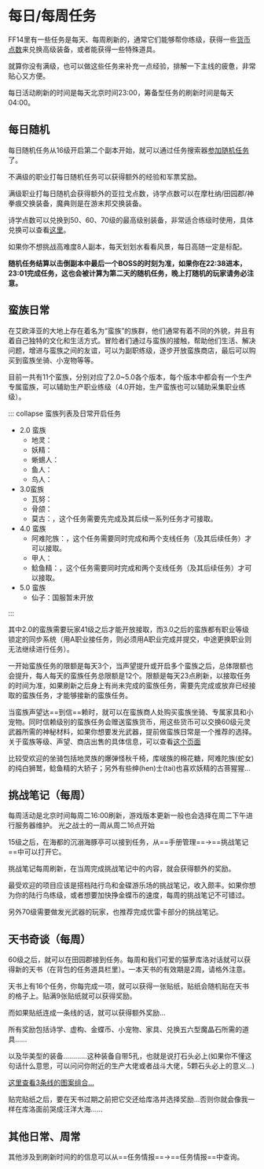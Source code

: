 # 每日/每周任务

FF14里有一些任务是每天、每周刷新的，通常它们能够帮你练级，获得一些[货币点数](/advanced/currency.md#战斗通货——亚拉戈神典石)来兑换高级装备，或者能获得一些特殊道具。

就算你没有满级，也可以做这些任务来补充一点经验，排解一下主线的疲惫，非常贴心又方便。

每日活动刷新的时间是每天北京时间23:00，筹备型任务的刷新时间是每天04:00。

## 每日随机

每日随机任务从16级开启第二个副本开始，就可以通过任务搜索器[参加随机任务](/basic/battle.md#随机副本)了。

不满级的职业打每日随机任务可以获得额外的经验和军票奖励。

满级职业打每日随机会获得额外的亚拉戈点数，诗学点数可以在摩杜纳/田园郡/神拳痕交换装备，魔典则是在游末邦交换装备。

诗学点数可以兑换到50、60、70级的最高级别装备，非常适合练级时使用，具体兑换可以查看[这里](/advanced/currency.md#战斗通货——亚拉戈神典石)。

如果你不想挑战高难度8人副本，每天划划水看看风景，每日高随一定是标配。

**随机任务结算以击倒副本中最后一个BOSS的时刻为准，如果你在22:38进本，23:01完成任务，这也会被计算为第二天的随机任务，晚上打随机的玩家请务必注意。**

## 蛮族日常

在艾欧泽亚的大地上存在着名为“蛮族”的族群，他们通常有着不同的外貌，并且有着自己独特的文化和生活方式。冒险者们通过与蛮族的接触，帮助他们生活、解决问题，增进与蛮族之间的友谊，可以为副职练级，逐步开放蛮族商店，最后可以购买到蛮族坐骑、小宠物等等。

目前一共有11个蛮族，分别对应了2.0~5.0各个版本，每个版本中都会有一个生产专属蛮族，可以辅助生产职业练级（4.0开始，生产蛮族也可以辅助采集职业练级）。

::: collapse 蛮族列表及日常开启任务

* 2.0 蛮族
  * 地灵：<quest name="人造硝石的盗贼" />
  * 妖精：<quest name="拜访妖精暂留地" />
  * 蜥蜴人：<quest name="荒野之乱" />
  * 鱼人：<quest name="来自深海" />
  * 鸟人：<quest name="雷雨将至" />
* 3.0蛮族
  * 瓦努：<quest name="花冠的逃亡者" />
  * 骨颌：<quest name="没有名字的骨颌族" />
  * 莫古：<quest name="困扰人类的修复团！" />，这个任务需要先完成<quest name="目标入团" />及其后续一系列任务才可接取。
* 4.0 蛮族
  * 阿难陀族：<quest name="新的伙伴是光之战士" />，这个任务需要同时完成<quest name="不屈不挠" />和<quest name="隐蔽的真相" type="plus" />两个支线任务（及其后续任务）才可以接取。
  * 甲人：<quest name="宝物殿之缘" />
  * 鲶鱼精：<quest name="滋润吧鲶鱼精" />，这个任务需要同时完成<quest name="痴迷赏花" type="plus"/>和<quest name="黑鼻" type="plus" />两个支线任务（及其后续任务）才可以接取。
* 5.0 蛮族
  * 仙子：国服暂未开放

:::

其中2.0的蛮族需要玩家41级之后才能开放接取，而3.0之后的蛮族都有职业等级锁定的同步系统（用A职业接任务，则必须用A职业完成并提交，中途更换职业则无法继续进行任务）。

一开始蛮族任务的限额是每天3个，当声望提升或开启多个蛮族之后，总体限额也会提升，每人每天的蛮族任务总限额是12个。限额是每天23点刷新，以接取任务的时间为准，如果刷新之后身上有尚未完成的蛮族任务，需要先完成或放弃已经接取的蛮族任务，才能够接新的蛮族任务。

当蛮族声望达==到信==赖时，就可以在蛮族商人处购买蛮族坐骑、专属家具和小宠物。同时信赖级别的蛮族任务会赠送蛮族货币，用这些货币可以交换60级元灵武器所需的神秘材料，如果你想要发光武器，提前做蛮族日常是一个推荐的选择。关于蛮族等级、声望、商店出售的具体信息，可以查看[这个页面](https://ff14.huijiwiki.com/wiki/%E8%9B%AE%E6%97%8F)

比较受欢迎的坐骑包括地灵族的爆弹怪秋千椅，库啵族的棉花糖，阿难陀族(蛇女)的纯白狮鹫，鲶鱼精的大轿子；另外有些绅(hen)士(tai)也喜欢妖精的古菩猩猩…

## 挑战笔记（每周）

每周活动是北京时间每周二16:00刷新，游戏版本更新一般也会选择在周二下午进行服务器维护。 光之战士的一周从周二16点开始

15级之后，在海都的沉溺海豚亭可以接到<quest type="plus" name="遗失的挑战笔记" />任务，从==手册管理==→==挑战笔记==中可以打开它。

挑战笔记每周刷新，在当周完成挑战笔记中的内容，就会获得额外的奖励。

最受欢迎的项目应该是搭档陆行鸟和金碟游乐场的挑战笔记，收入颇丰。如果你想为你的陆行鸟练级，或者想要加快挣金蝶币的速度，每周的挑战笔记不可错过。

另外70级需要做发光武器的玩家，也推荐完成优雷卡部分的挑战笔记。

## 天书奇谈（每周）

60级之后，就可以在田园郡接到<quest type="plus" name="天书奇谈" />任务。每周和我们可爱的猫萝库洛对话就可以获得新的天书（在背包的任务道具栏里）。一本天书的有效期是2周，请格外注意。

天书上有16个任务，你每完成一项，就可以获得一张贴纸，贴纸会随机贴在天书的格子上。贴满9张贴纸就可以获得奖励。

而如果贴纸连成一条线的话，就可以获得额外奖励…

所有奖励包括诗学、虚构、金蝶币、小宠物、家具、兑换五六型魔晶石所需的道具……

以及华美型的装备…………这种装备自带5孔，也就是说打石头必上(如果你不懂这句话什么意思，可以问问你附近的生产大佬或者战斗大佬，5颗石头必上的意义…)

[这里查看3条线的图案组合…](https://www.ffxiv.cn/detail/article/251)

贴完贴纸之后，要在天书过期之前把它交还给库洛并选择奖励…否则你就会像我一样在库洛面前哭成汪洋大海……

## 其他日常、周常

其他涉及到刷新时间的的信息可以从==任务情报==→==任务情报==中查询。
